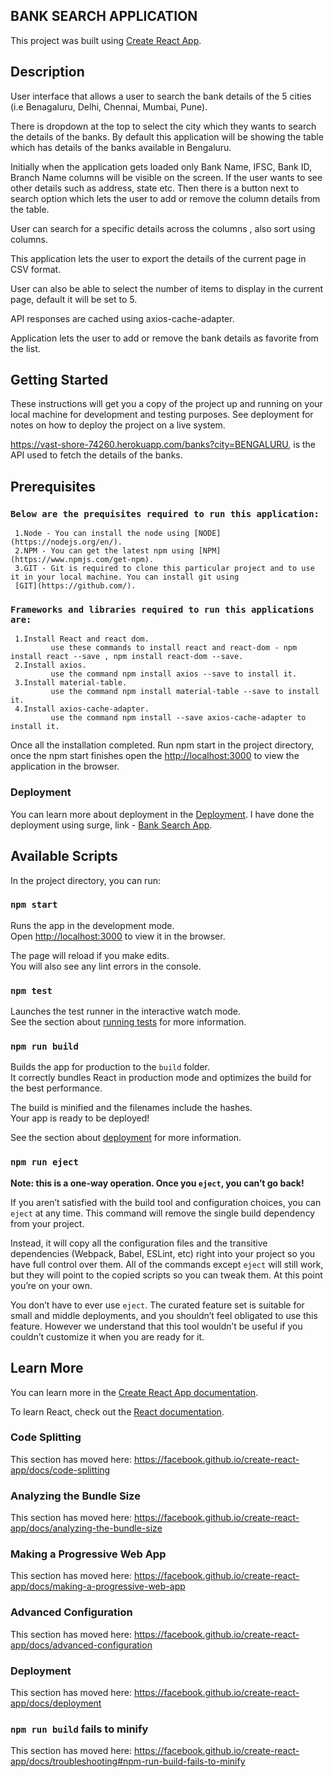 ## BANK SEARCH APPLICATION

This project was built using [Create React App](https://github.com/facebook/create-react-app).

## Description

User interface that allows a user to search the bank details of the 5 cities (i.e Benagaluru, Delhi, Chennai, Mumbai, Pune). 

There is dropdown at the top to select the city which they wants to search the details of the banks. By default this application will be showing the table which has details of the banks available in Bengaluru. 

Initially when the application gets loaded only Bank Name, IFSC, Bank ID, Branch Name columns will be visible on the screen. If the user wants to see other details such as address, state etc. Then there is a button next to search option which lets the user to add or remove the column details from the table.

User can search for a specific details across the columns , also sort using columns. 

This application lets the user to export the details of the current page in CSV format.

User can also be able to select the number of items to display in the current page, default it will be set to 5. 

API responses are cached using axios-cache-adapter.

Application lets the user to add or remove the bank details as favorite from the list.

## Getting Started

These instructions will get you a copy of the project up and running on your local machine for development and testing purposes. See deployment for notes on how to deploy the project on a live system.

https://vast-shore-74260.herokuapp.com/banks?city=BENGALURU, is the API used to fetch the details of the banks.

## Prerequisites
### `Below are the prequisites required to run this application:`

     1.Node - You can install the node using [NODE](https://nodejs.org/en/).
     2.NPM - You can get the latest npm using [NPM](https://www.npmjs.com/get-npm).
     3.GIT - Git is required to clone this particular project and to use it in your local machine. You can install git using 
     [GIT](https://github.com/).

### `Frameworks and libraries required to run this applications are:`
  
     1.Install React and react dom.
             use these commands to install react and react-dom - npm install react --save , npm install react-dom --save.
     2.Install axios.
             use the command npm install axios --save to install it.
     3.Install material-table.
             use the command npm install material-table --save to install it.
     4.Install axios-cache-adapter.
             use the command npm install --save axios-cache-adapter to install it.
        
Once all the installation completed. Run npm start in the project directory, once the npm start finishes open the 
[http://localhost:3000](http://localhost:3000) to view the application in the browser.

### Deployment

You can learn more about deployment in the [Deployment](https://facebook.github.io/create-react-app/docs/deployment).
I have done the deployment using surge, link - [Bank Search App](http://bank-search.surge.sh).

## Available Scripts

In the project directory, you can run:

### `npm start`

Runs the app in the development mode.<br>
Open [http://localhost:3000](http://localhost:3000) to view it in the browser.

The page will reload if you make edits.<br>
You will also see any lint errors in the console.

### `npm test`

Launches the test runner in the interactive watch mode.<br>
See the section about [running tests](https://facebook.github.io/create-react-app/docs/running-tests) for more information.

### `npm run build`

Builds the app for production to the `build` folder.<br>
It correctly bundles React in production mode and optimizes the build for the best performance.

The build is minified and the filenames include the hashes.<br>
Your app is ready to be deployed!

See the section about [deployment](https://facebook.github.io/create-react-app/docs/deployment) for more information.

### `npm run eject`

**Note: this is a one-way operation. Once you `eject`, you can’t go back!**

If you aren’t satisfied with the build tool and configuration choices, you can `eject` at any time. This command will remove the single build dependency from your project.

Instead, it will copy all the configuration files and the transitive dependencies (Webpack, Babel, ESLint, etc) right into your project so you have full control over them. All of the commands except `eject` will still work, but they will point to the copied scripts so you can tweak them. At this point you’re on your own.

You don’t have to ever use `eject`. The curated feature set is suitable for small and middle deployments, and you shouldn’t feel obligated to use this feature. However we understand that this tool wouldn’t be useful if you couldn’t customize it when you are ready for it.

## Learn More

You can learn more in the [Create React App documentation](https://facebook.github.io/create-react-app/docs/getting-started).

To learn React, check out the [React documentation](https://reactjs.org/).

### Code Splitting

This section has moved here: https://facebook.github.io/create-react-app/docs/code-splitting

### Analyzing the Bundle Size

This section has moved here: https://facebook.github.io/create-react-app/docs/analyzing-the-bundle-size

### Making a Progressive Web App

This section has moved here: https://facebook.github.io/create-react-app/docs/making-a-progressive-web-app

### Advanced Configuration

This section has moved here: https://facebook.github.io/create-react-app/docs/advanced-configuration

### Deployment

This section has moved here: https://facebook.github.io/create-react-app/docs/deployment

### `npm run build` fails to minify

This section has moved here: https://facebook.github.io/create-react-app/docs/troubleshooting#npm-run-build-fails-to-minify

